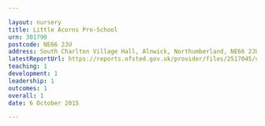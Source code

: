 ```yaml
---

layout: nursery
title: Little Acorns Pre-School
urn: 301790
postcode: NE66 2JU
address: South Charlton Village Hall, Alnwick, Northumberland, NE66 2JU
latestReportUrl: https://reports.ofsted.gov.uk/provider/files/2517045/urn/301790.pdf
teaching: 1
development: 1
leadership: 1
outcomes: 1
overall: 1
date: 6 October 2015

---
```

